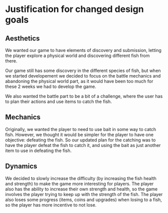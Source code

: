 # Justification for changed design goals

## Aesthetics

We wanted our game to have elements of discovery and submission, letting the player explore a physical world and discovering different fish from there. 

Our game still has some discovery in the different species of fish, but when we started developement we decided to focus on the battle mechanics and abandoning the physical world part, as it would have been too much for these 2 weeks we had to develop the game.

We also wanted the battle part to be a bit of a challenge, where the user has to plan their actions and use items to catch the fish. 

## Mechanics

Originally, we wanted the player to need to use bait in some way to catch fish. However, we thought it would be simpler for the player to have one objective: defeating the fish. So our updated plan for the catching was to have the player defeat the fish to catch it, and using the bait as just another item to use in defeating the fish.

## Dynamics

We decided to slowly increase the difficulty (by increasing the fish health and strength) to make the game more interesting for players. The player also has the ability to increase their own strength and health, so the game involves the player trying to keep up with the strength of the fish. The player also loses some progress (items, coins and upgrades) when losing to a fish, so the player has more incentive to not lose.

